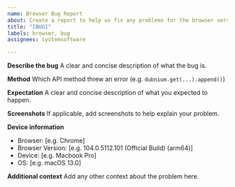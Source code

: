 ```yaml
---
name: Browser Bug Report
about: Create a report to help us fix any problems for the browser version.
title: "[BUG]"
labels: browser, bug
assignees: systemsoftware

---
```


**Describe the bug**
A clear and concise description of what the bug is.

**Method**
Which API method threw an error (e.g. `dubnium.get(...).append()`)

**Expectation**
A clear and concise description of what you expected to happen.

**Screenshots**
If applicable, add screenshots to help explain your problem.

**Device information**
- Browser: [e.g. Chrome]
- Browser Version: [e.g. 104.0.5112.101 (Official Build) (arm64)]
 - Device: [e.g. Macbook Pro]
 - OS: [e.g. macOS 13.0]

**Additional context**
Add any other context about the problem here.
